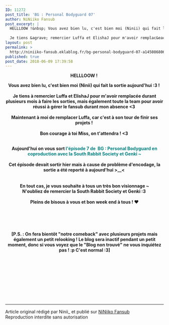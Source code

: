 ```yaml
---
ID: 11272
post_title: 'BG : Personal Bodyguard 07'
author: NiNiiko Fansub
post_excerpt: |
  HELLLOOW !&nbsp; Vous avez bien lu, c'est bien moi (Ninii) qui fait la sortie aujourd'hui :3 !&nbsp;
  
  Je tiens &agrave; remercier Luffa et ElishaJ pour m'avoir remplac&eacute;e durant plusieurs mois &agrave; faire les sorties, mais &eacute;galement toute la team pour avoir r&eacute;ussi &agrave; g&eacute;rer le fansub durant mon absence &lt;3&nbsp;...
layout: post
permalink: >
  http://niniiko-fansub.eklablog.fr/bg-personal-bodyguard-07-a145086806
published: true
post_date: 2018-06-09 17:39:58
---
```

<p style="text-align: center;"><strong>HELLLOOW !&nbsp;</strong></p>
<p style="text-align: center;"><strong>Vous avez bien lu, c'est bien moi (Ninii) qui fait la sortie aujourd'hui :3 !&nbsp;<br/><br/>Je tiens &agrave; remercier Luffa et ElishaJ pour m'avoir remplac&eacute;e durant plusieurs mois &agrave; faire les sorties, mais &eacute;galement toute la team pour avoir r&eacute;ussi &agrave; g&eacute;rer le fansub durant mon absence &lt;3&nbsp;<br/><br/>Maintenant &agrave; moi de remplacer Luffa, car c'est &agrave; son tour de finir ses projets !&nbsp;<br/><br/>Bon courage &agrave; toi Miss, on t'attendra ! &lt;3&nbsp;</strong></p>
<p style="text-align: center;"><a href="http://niniiko-fansub.eklablog.fr/bg-personal-bodyguard-a143850928"><img src="http://ekladata.com/ErnmcpnSAgttrurpMEaru5Ahmik@500x281.png" alt=""/></a><br/><strong><br/>Aujourd'hui on vous sort<span style="color: #008080;"> l'&eacute;pisode 7 de&nbsp; BG : Personal Bodyguard en coproduction avec la South Rabbit Society et Genki ~</span><br/><br/>Cet &eacute;pisode devait sortir hier mais &agrave; cause de probl&egrave;me d'encodage, la sortie a &eacute;t&eacute; report&eacute; &agrave; aujourd'hui &gt;__&lt;&nbsp;<br/><br/><br/>En tout cas, je vous souhaite &agrave; tous un tr&egrave;s bon visionnage ~<br/>N'oubliez de remercier la South Rabbit Society et Genki :3&nbsp;<br/><br/>Pleins de bisous &agrave; vous et bon week end &agrave; tous !&nbsp;&hearts;<br/><br/><br/><br/><br/><br/>[P.S. : On fera bient&ocirc;t "notre comeback" avec plusieurs projets mais &eacute;galement un petit relooking ! Le blog sera inactif pendant un petit moment, donc si vous voyez que le "Blog non trouv&eacute;" ne vous inqui&eacute;tez pas ! :p C'est normal :3]<br/><br/><br/><br/><br/><br/></strong></p><br /><br /><br /><hr />Article original rédigé par Ninii_ et publié sur <a href="http://niniiko-fansub.eklablog.fr/">NiNiiko Fansub</a> <br /> Reproduction interdite sans autorisation